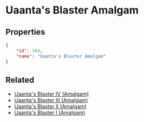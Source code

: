 # Uaanta's Blaster Amalgam

<no description available>

## Properties

```json
{
    "id": 343,
    "name": "Uaanta's Blaster Amalgam"
}
```

## Related

- [Uaanta's Blaster IV (Amalgam)](../items/20227-uaanta-s-blaster-iv-amalgam.md)
- [Uaanta's Blaster III (Amalgam)](../items/20226-uaanta-s-blaster-iii-amalgam.md)
- [Uaanta's Blaster II (Amalgam)](../items/20225-uaanta-s-blaster-ii-amalgam.md)
- [Uaanta's Blaster I (Amalgam)](../items/20224-uaanta-s-blaster-i-amalgam.md)

